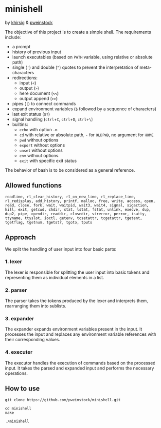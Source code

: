 # minishell
by [khirsig](https://github.com/khirsig) & [pweinstock](https://github.com/pweinstock)

The objective of this project is to create a simple shell. 
The requirements include:

- a prompt
- history of previous input
- launch executables (based on `PATH` variable, using relative or absolute path)
- single (`'`) and double (`"`) quotes to prevent the interpretation of meta-characters
- redirections:
  - input (`<`)
  - output (`>`)
  - here document (`<<`)
  - output append (`>>`)
- pipes (`|`) to connect commands
- expand environment variables (`$` followed by a sequence of characters)
- last exit status (`$?`)
- signal handling (`ctrl`+`C`, `ctrl`+`D`, `ctrl`+`\`)
- builtins:
  - `echo` with option `-n`
  - `cd` with relative or absolute path, `-` for `OLDPWD`, no argument for `HOME`
  - `pwd` without options
  - `export` without options
  - `unset` without options
  - `env` without options
  - `exit` with specific exit status

The behavior of bash is to be considered as a general reference.

## Allowed functions
```readline, rl_clear_history, rl_on_new_line, rl_replace_line, rl_redisplay, add_history, printf, malloc, free, write, access, open, read, close, fork, wait, waitpid, wait3, wait4, signal, sigaction, kill, exit, getcwd, chdir, stat, lstat, fstat, unlink, execve, dup, dup2, pipe, opendir, readdir, closedir, strerror, perror, isatty, ttyname, ttyslot, ioctl, getenv, tcsetattr, tcgetattr, tgetent, tgetflag, tgetnum, tgetstr, tgoto, tputs```
## Approach
We split the handling of user input into four basic parts:

### 1. lexer 
The lexer is responsible for splitting the user input into basic tokens and representing them as individual elements in a list.
### 2. parser 
The parser takes the tokens produced by the lexer and interprets them, rearranging them into sublists.
### 3. expander 
The expander expands environment variables present in the input. It processes the input and replaces any environment variable references with their corresponding values.
### 4. executer 
The executor handles the execution of commands based on the processed input. It takes the parsed and expanded input and performs the necessary operations.
## How to use
```
git clone https://github.com/pweinstock/minishell.git
```
```
cd minishell
make
```
```
./minishell
```
